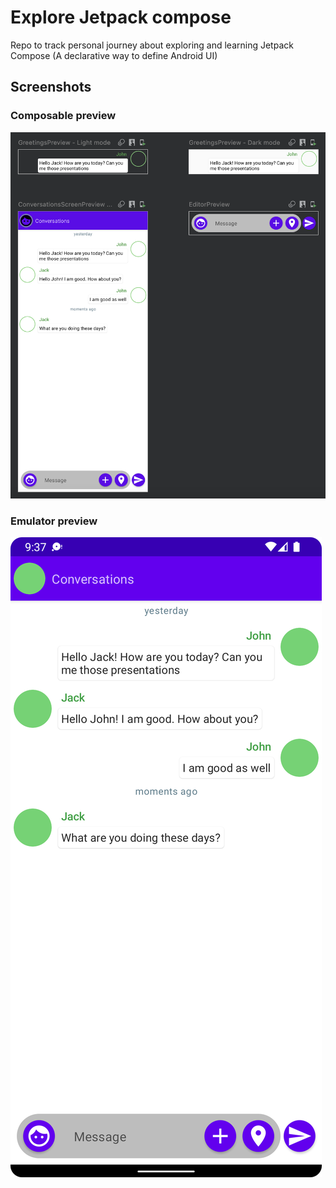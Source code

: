 # Explore Jetpack compose

Repo to track personal journey about exploring and learning Jetpack Compose (A declarative way to
define Android UI)

## Screenshots

### Composable preview

![screenshot](screenshots/preview.png)

### Emulator preview

![screenshot](screenshots/emulator.png)